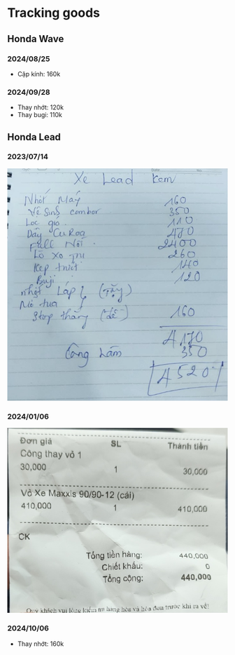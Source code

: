 # Tracking goods

## Honda Wave

### 2024/08/25

- Cặp kính: 160k

### 2024/09/28

- Thay nhớt: 120k
- Thay bugi: 110k

## Honda Lead

### 2023/07/14

![2023/07/14](assets/20240108.143552.jpg)

### 2024/01/06

![2024/01/06](assets/20240108.143603.jpg)

### 2024/10/06

- Thay nhớt: 160k
